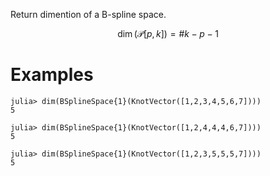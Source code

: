 Return dimention of a B-spline space.

$$
\dim(\mathcal{P}[p,k])
=\# k - p -1
$$

# Examples

```jldoctest
julia> dim(BSplineSpace{1}(KnotVector([1,2,3,4,5,6,7])))
5

julia> dim(BSplineSpace{1}(KnotVector([1,2,4,4,4,6,7])))
5

julia> dim(BSplineSpace{1}(KnotVector([1,2,3,5,5,5,7])))
5
```
